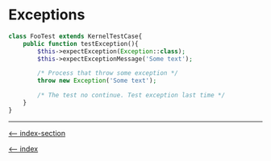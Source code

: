 # Exceptions

```php
class FooTest extends KernelTestCase{
    public function testException(){
        $this->expectException(Exception::class);
        $this->expectExceptionMessage('Some text');

        /* Process that throw some exception */
        throw new Exception('Some text');

        /* The test no continue. Test exception last time */
    }
}

```

---

[<-- index-section](/testing/index.md)

[<-- index](/README.md)
